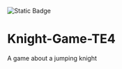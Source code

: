 ![Static Badge](https://img.shields.io/badge/build-release-blue?logo=github)
# Knight-Game-TE4

A game about a jumping knight
